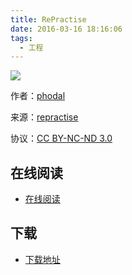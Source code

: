 ```yaml
---
title: RePractise
date: 2016-03-16 18:16:06
tags:
  - 工程
---
```


![](http://box.kancloud.cn/cover_2015-12-28_5680938b2321_800x1068.jpg?imageMogr2/thumbnail/173x231!/interlace/1/quality/100)

作者：[phodal](https://github.com/phodal)

来源：[repractise](https://github.com/phodal/repractise)

协议：[CC BY-NC-ND 3.0](http://creativecommons.org/licenses/by-nc-nd/3.0/cn/)

<!--more-->

## 在线阅读 ##

+ [在线阅读](http://www.kancloud.cn/digest/re-practise)

## 下载 ##

+ [下载地址](http://www.kancloud.cn/digest/re-practise)
